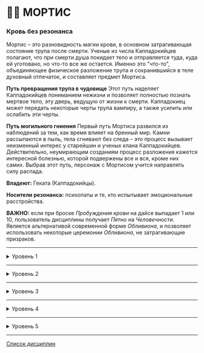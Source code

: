 # 🧟‍♂️ МОРТИС

### Кровь без резонанса

Мортис – это разновидность магии крови, в основном затрагивающая состояние трупа после смерти. Ученые из числа Каппадокийцев полагают, что при смерти душа покидает тело и отправляется туда, куда ей уготовано, но что-то все же остается. Именно это "что-то", объединяющее физическое разложение трупа и сохранившийся в теле духовный отпечаток, и составляет предмет Мортиса.

**Путь превращения трупа в чудовище**
Этот путь наделяет Каппадокийцев пониманием нежизни и позволяет полностью познать мертвое тело, эту дверь, ведущую от жизни к смерти. Каппадокиец может передать некоторые черты трупа вампиру, а также усилить или ослабить эти черты.

**Путь могильного гниения**
Первый путь Мортиса развился из наблюдений за тем, как время влияет на бренный мир. Камни рассыпаются в пыль, тела сгнивают без следа – это процесс вызывает неизменный интерес у старейшин и ученых клана Каппадокийцев. Действительно, неумирающим созданиям процесс разложения кажется интересной болезнью, которой подвержены все и вся, кроме них самих. Выбрав этот путь, персонаж с Мортисом учится направлять силу распада.  

**Владеют:** Геката (Каппадокийцы).

**Носители резонанса:** психопаты и те, кто испытывает эмоциональные расстройства.

**ВАЖНО:** если при броске *Пробуждения крови* на дайсе выпадает 1 или 10, пользователь дисциплины получает *Пятно* на *Человечности*.
Является альтернативой современной форме *Обливиона*, и позволяет использовать некоторые церемонии *Обливиона*, не затрагивающие призраков.

___

<details>
<summary>Уровень 1</summary>

### ● 🧟‍♂️ Маска смерти

- **Стоимость**: —
- **Дайспул**: *Выносливость* + *Мортис* против *Выносливость* (+ *Стойкость*, если жертва владеет)
- **Система**: Те, на кого была наложена Маска смерти, теряют по два пункта *Ловкости* и *Самообладания* (минимальное значение равно 1) на все время действия этой силы, а также получают два дополнительных кубика в запас бросков на *Запугивание*. Если же персонаж сохраняет абсолютную неподвижность, наблюдатели могут отличить его от обычного трупа только в том случае, если получат 5 успехов при броске на *Смекалку* + *Медицину*. 
Если персонаж хочет наложить Маску смерти на другого вампира, ему нужно коснуться жертвы и выполнить бросок дайспула.
- **Длительность**: 1 сутки

___

### ● 🧟‍♂️ Прах к праху 🍷

- **Стоимость**: 1 пробуждение крови
- **Дайспул**: *Выносливость* + *Обливион* против *Выносливость* + *Медицина*/*Стойкость*
- **Система**: Способность позволяет вампиру уничтожить свежее или старое тело, введя часть своей крови в труп. Сила не воздействует на вампиров, однако действует на оживлённых мертвецов. Выполнив *пробуждение* и окропив труп своей кровью, вампир разрушает неподвижный труп за **3 хода** без проверки. Если речь идёт о "зомби", необходимо выполнить проверку дайспула. При успехе труп рассыпается за **5 ходов – N сдвигов** (минимум = 1 ход), разрушающиеся трупы оказываются *физически ослаблены*. При критическом успехе тело рассыпается мгновенно. При полном провале тело начинает гнить, однако не разрушается и оказывается иммунным к этой силе со стороны любого заклинателя.
- **Длительность**: переменная
</details>

___

<details>
<summary>Уровень 2</summary>

### ●● 🧟‍♂️ Rigor Mortis 🍷

- **Стоимость**: 1 пробуждение крови
- **Дайспул**: *Манипулирование* + *Мортис*
- **Система**: Каждый успех обездвиживает жертву на один ход. В случае неудачного броска игрок просто теряет единицу **Силы воли**, в случае провала жертва на следующие 24 часа получает иммунитет ко всем силам Могильного гниения, применяемым данным персонажем. Чтобы Трупное окоченение возымело действие, жертва должна находиться в поле зрения персонажа и не далее чем в 25 ярдах (примерно 23 м) от него. Результаты такого оцепенения во всем сходны с последствиями протыкания колом. Выполнив бросок на **Силу воли (3)**, жертва в свой ход может разрушить оцепенение. В случае неудачи она получает один уровень поверхностных повреждений и еще один ход бесцельно проводит в состоянии окоченения.
- **Длительность**: пока не прервётся

___

### ●● 🧟‍♂️ Могильный холод 🍷

- **Стоимость**: 1 пробуждение крови
- **Дайспул**: —
- **Система**: Персонаж не получает штрафов за изнурение или за побуждение, запас бросков на все случаи сопротивления эмоциональному воздействию (*Запугивание* или *Проницательность*) у него увеличивается на один кубик. При этом запас бросков при попытках манипулировать чужими эмоциями становится на один кубик меньше. На тех, с кем персонаж вступает в общение, он производит впечатление полностью бесчувственного человека, поэтому окружающие не спешат завязывать с ним разговор. Могильный холод не защищает персонажа от поползновений Зверя. Внешне вампир может сохранять ледяное спокойствие, но стоит кому-нибудь основательно разозлить и раздразнить его, как он впадет в безумие, ничем не отличаясь при этом от остальных Сородичей.
- **Длительность**: 1 сцена
</details>

___

<details>
<summary>Уровень 3</summary>

### ●●● 🧟‍♂️Увядание 🍷

- **Стоимость**: 1 пробуждение крови
- **Дайспул**: *Ловкость* + *Драка*
- **Система**:  Персонаж выбирает, какую конечность у противника он хочет повредить, и прикасается к этой конечности. Если жертва пытается избежать контакта, игрок выполняет бросок дайспула, чтобы нанести обычный удар по цели. Если персонажу удается прикоснуться к выбранной части тела, жертва получает два уровня летальных повреждений. Если жертва не сумеет поглотить эти повреждения с помощью Стойкости, то конечность считается поврежденной и нерабочей до тех пор, пока не будут залечены оба ранения. Смертные не могут излечиться от таких повреждений и вынуждены до конца жизни страдать, если только им на помощь не придут сверхъестественные силы. Усохшая конечность не претерпевает дальнейших изменений, даже у смертных. Персонаж может остаться калекой на всю жизнь, но не будет страдать от воспаления или гангрены в поврежденной конечности.
Эффекты от Увядания зависят от выбранной конечности. Усохшая рука обладает Силой 0 и не может нести груз весом более 0,5 фунтов (примерно 220 г). Поврежденная нога сильно снижает скорость передвижения, так как персонаж начинает ковылять и подволакивать конечность. Один поврежденный глаз или ухо на 1 увеличивают сложность соответствующих бросков на Бдительность. Усохший язык делает персонажа немым, а состаренное лицо даёт недостаток Внешность на одну точку за каждое полученное усиливающееся повреждение.
- **Длительность**: до исцеления

___

### ●●● 🧟‍♂️ Проклятие жизни 🍷

- **Стоимость**: 1 пробуждение крови
- **Дайспул**: *Интеллект* + *Мортис* против *Выносливости* + *Медицины*/*Стойкости*
- **Система**: Персонаж выполняет бросок дайспула, чтобы поразить жертву, находящуюся в поле зрения персонажа и не более чем в 20 ярдах (примерно 18,3 м) от него. Если бросок был удачным, жертва получает все слабости смертного организма, не обретая при этом ни единой приятной черты. Так, она по-прежнему уязвима перед солнечным светом и священными реликвиями. Урон для жертвы считается по правилам для смертных. При этом её внимание постоянно отвлекается на удовлетворение повседневных потребностей, из-за чего сложность всех бросков у игрока увеличивается на число уровней разрыва при проверке. Персонаж может игнорировать эти потребности, потратив единицу **Силы воли** раз в сцену. К тому же во время действия Проклятия жертва не может использовать *Прилив Крови*.
- **Длительность**: до следующего захода солнца.
</details>

___

<details>
<summary>Уровень 4</summary>

### ●●●● 🧟‍♂️ Разложение плоти нежити 🍷

- **Стоимость**: 1 пробуждение крови
- **Дайспул**: *Манипулирование* + *Мортис* против *Выносливости* + *Стойкости*
- **Система**: игрок выбирает жертву в пределах видимости и не далее чем в 20 ярдах (примерно 18,3 м) от персонажа. Затем он выполняет бросок дайспула. Если у персонажа больше успехов, чем у жертвы, та немедленно подхватывает заразное заболевание. Болезнь накладывает следующие эффекты:
• Сила и Смекалка жертвы уменьшаются наполовину (с округлением вниз);
• Жертва теряет одну точку Ловкости;
• Жертва вынуждена каждый вечер совершать дополнительную проверку пробуждения крови только для того, чтобы прийти в себя. Смертные вместо этого ежедневно теряют один уровень здоровья.
Каждый раз после питания жертва должна выполнять бросок на **Силу воли (3)**. Если бросок оказался неудачным, вампир не может удержать в организме только что выпитую кровь и избавляется от нее в жесточайших приступах рвоты, лишаясь при этом любой пользы от крови. Смертных рвет едой.
Каждый вечер на заходе солнца жертва может избавиться от болезни. Она выполняет бросок на *Выносливость*, сложность равна 7 минус число закатов, прошедших с момента заражения. В случае удачного броска жертва подавляет болезнь и начинает выздоравливать. Больной немедленно обретает контроль над кровью и каждый час восстанавливает по точке Атрибутов до тех пор, пока не вернет себе все прежние характеристики.
- **Длительность**: примерно неделя

___

### ●●●● 🧟‍♂️ Дар трупа 🍷

- **Стоимость**: 1 пробуждение крови
- **Дайспул**: *Выносливость* + *Мортис*
- **Система**: Каждый успех при проверке дайспула позволяет персонажу на целый ход уподобиться поднятому трупу. Он не боится освященной земли и святых даров, не впадает в безумие. Солнце причиняет ему лишь только поверхностные повреждения, и только в том случае, если солнечный свет в ясный день попадает на открытые участки кожи. Кол в сердце вредит вампиру не больше, чем удар кинжалом по мертвой селезенке. Огонь причиняет ему практически такие же повреждения, как и смертным: вампир получат неуполовиниваемые лёгкие повреждения, а не летальные.
Если действие Дара прекращается в то время, когда персонаж еще подвергается одной из указанных выше опасностей, вампир сразу же получает все причитающиеся ему повреждения. Если ему в сердце вогнали кол, персонаж лишается возможности двигаться. От огня он начинает получать такие же повреждения, как и все прочие каиниты, к тому же должен немедленно выполнить бросок на сопротивление *безумию ужаса*.
Те, кому удалось увидеть ауру персонажа во время действия Дара трупа, могут заметить, что она обретает красноватый оттенок и начинает пульсировать. Внешность персонажа меняется: он становится ещё больше похожим на труп, чем это обычно свойственно представителям клана Каппадокийцев. Он может использовать все свои вампирские способности как обычно.
Использование этого умения может быть истолковано как отказ от последних следов человеческой сущности, еще оставшихся в теле вампира. Поэтому Дар трупа может спровоцировать появление *Пятен* (если так решит Рассказчик).
- **Длительность**: в зависимости от результата броска
</details>

___

<details>
<summary>Уровень 5</summary>

### ●●●●● 🧟‍♂️ Растворение плоти 🍷🍷

- **Стоимость**: 2 пробуждения крови
- **Дайспул**: *Решительность* + *Мортис* против *Выносливости* + 3
- **Система**: Вампир вытягивает из своего организма некоторый объем витэ, заряженного энергией могилы. Те части тела жертвы, на которые попала эта кровь, рассыпаются в прах (можно поразить только одного Каинита, при этом на него должна попасть большая часть крови – нескольких сброшенных капель будет недостаточно). Игрок выполняет бросок дайспула. Каждый полученный уровень разрыва наносит жертве одно летальное повреждение.
Неживая плоть, затронутая этой силой, обращается в прах (который тут же осыпается на землю), и жертве, если она уцелеет, придется приложить невероятные усилия для того, чтобы регенерировать. Сам прах, без сомнения, обладает некими мистическими свойствами, которыми могут воспользоваться Каппадокийцы, Тремеры и прочие маги крови. Каждое ранение, причиненное этим умением, вызывает потерю примерно 1/8 от общего веса тела жертвы. Рассказчик сам решает, какая именно часть тела была утрачена (в свою очередь, жертва может решить, что повреждения распределились равномерно по всему телу, сделав его более худощавым).
Регенерация частей тела происходит естественным образом, по мере исцеления летальных ранений с обычной скоростью.
- **Длительность**: мгновенно

___

### ●●●●● 🧟‍♂️ Дар жизни 🍷🍷🍷🍷🍷🍷

- **Стоимость**: 6 пробуждений крови
- **Дайспул**: *Выносливость* + *Мортис*
- **Система**: Игрок совершает 6 пробуждений крови, за каждый ход сжигая как можно больше крови, пока не достигнет указанного числа. Чтобы активировать Дар, достаточно одного успеха на проверке дайспула. Провал влечет за собой катастрофические последствия. Так, персонажа могут убить или он может случайно обратить свою жертву. Если для того, чтобы потратить указанное количество крови, требуется больше одного хода, Дар не подействует до тех пор, пока не будут пройдены все 6 пробуждений крови. При этом кровь должна расходовать непрерывно, т. е. вампир не может совершить 2 пробуждения, затем выбежать перекусить и через час совершить еще 4. С другой стороны, он может питаться одновременно с активацией Дара. Удобнее всего будет во время активации этой Дисциплины держать под рукой человека, которым можно пожертвовать ради обретения энергии для преображения.
После трансформации персонаж во многом становится похож на обычного человека. Он по большей части не подвержен воздействию солнечного света (от прямых солнечных лучей вампир получает 1 пункт лёгкого урона в ход; если же лучи не попадают непосредственно на кожу, персонаж вообще не получает повреждений) и может испытывать разнообразные приятные ощущения, доступные живому человеку. При этом персонаж сохраняет некоторые преимущества, получаемые от вампиризма. Он по-прежнему может пользоваться *Стойкостью* и *Прорицанием* (если владеет этими Дисциплинами). Рассказчик может разрешить ему пользоваться и другими Дисциплинами, если сочтет, что это не повредит сюжету и ходу игры. Персонаж также сохраняет вампирскую способность к сопротивлению лёгким повреждениям. При этом ему по-прежнему приходится опасаться священных реликвий, человеческой веры и кольев. В его жилах течет витэ, а не человеческая кровь. По решению Рассказчика, использование Дара может спровоцировать появление *Пятен*, поскольку является насмешкой над человеческой жизнью.
В этом полуживом состоянии вампиры восприимчивы к огню не более, чем простые смертные, но все же Зверь сохраняет над ними остатки власти. Сложность бросков на безумие снижается вполовину (с округлением вверх). Персонаж сохраняет активность в течение дня без ограничений, налагаемых *Человечностью* на запас бросков, хотя и чувствует при этом усталость, так как не привык бодрствовать днем.
Когда день "жизни" подходит к концу, Зверь взимает с персонажа свою страшную дань. Во время действия Дара влияние Зверя едва ощущается, но на протяжении следующих шести ночей он отыгрывается на вампире за такое пренебрежение. Сложность всех бросков на сопротивление безумию возрастает на два. Мудрые Каппадокийцы на этот период стараются затаиться, но вынужденная изоляция сама по себе может ввергнуть персонажа в безумие.
- **Длительность**: 1 сутки
</details>

___

[Список дисциплин](index.md)